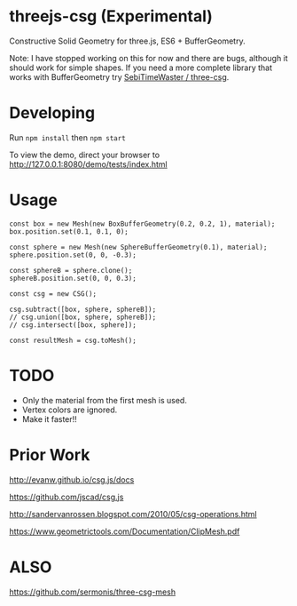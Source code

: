 # threejs-csg (Experimental)

Constructive Solid Geometry for three.js, ES6 + BufferGeometry.

Note: I have stopped working on this for now and there are bugs, although it should work for simple shapes. 
If you need a more complete library that works with BufferGeometry try [SebiTimeWaster /
three-csg](https://github.com/SebiTimeWaster/three-csg).
# Developing

Run `npm install` then `npm start`

To view the demo, direct your browser to
http://127.0.0.1:8080/demo/tests/index.html

# Usage

```
const box = new Mesh(new BoxBufferGeometry(0.2, 0.2, 1), material);
box.position.set(0.1, 0.1, 0);

const sphere = new Mesh(new SphereBufferGeometry(0.1), material);
sphere.position.set(0, 0, -0.3);

const sphereB = sphere.clone();
sphereB.position.set(0, 0, 0.3);

const csg = new CSG();

csg.subtract([box, sphere, sphereB]);
// csg.union([box, sphere, sphereB]);
// csg.intersect([box, sphere]);

const resultMesh = csg.toMesh();
```

# TODO

* Only the material from the first mesh is used.
* Vertex colors are ignored.
* Make it faster!! 

# Prior Work

http://evanw.github.io/csg.js/docs

https://github.com/jscad/csg.js

http://sandervanrossen.blogspot.com/2010/05/csg-operations.html

https://www.geometrictools.com/Documentation/ClipMesh.pdf

# ALSO

https://github.com/sermonis/three-csg-mesh
